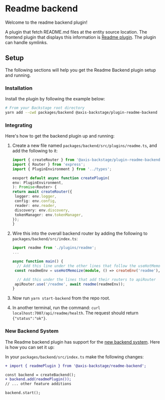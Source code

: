 # Readme backend

Welcome to the readme backend plugin!

A plugin that fetch README.md files at the entity source location. The frontend plugin that displays this information is [Readme plugin](https://github.com/AxisCommunications/backstage-plugins/blob/main/plugins/readme). The plugin can handle symlinks.

## Setup

The following sections will help you get the Readme Backend plugin setup and running.

### Installation

Install the plugin by following the example below:

```bash
# From your Backstage root directory
yarn add --cwd packages/backend @axis-backstage/plugin-readme-backend
```

### Integrating

Here's how to get the backend plugin up and running:

1. Create a new file named `packages/backend/src/plugins/readme.ts`, and add the following to it:

   ```ts
   import { createRouter } from '@axis-backstage/plugin-readme-backend';
   import { Router } from 'express';
   import { PluginEnvironment } from '../types';

   eexport default async function createPlugin(
   env: PluginEnvironment,
   ): Promise<Router> {
   return await createRouter({
    logger: env.logger,
    config: env.config,
    reader: env.reader,
    discovery: env.discovery,
    tokenManager: env.tokenManager,
   });
   }
   ```

2. Wire this into the overall backend router by adding the following to `packages/backend/src/index.ts`:

   ```ts
   import readme from './plugins/readme';
   ...

   async function main() {
     // Add this line under the other lines that follow the useHotMemoize pattern
    const readmeEnv = useHotMemoize(module, () => createEnv('readme'),

     // Add this under the lines that add their routers to apiRouter
    apiRouter.use('/readme', await readme(readmeEnv));
   }
   ```

3. Now run `yarn start-backend` from the repo root.

4. In another terminal, run the command: `curl localhost:7007/api/readme/health`. The request should return `{"status":"ok"}`.

### New Backend System

The Readme backend plugin has support for the [new backend system](https://backstage.io/docs/backend-system/). Here is how you can set it up:

In your `packages/backend/src/index.ts` make the following changes:

```diff
+ import { readmePlugin } from '@axis-backstage/readme-backend';

const backend = createBackend();
+ backend.add(readmePlugin());
// ... other feature additions

backend.start();
```
